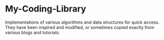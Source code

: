 # My-Coding-Library
Implementations of various algorithms and data structures for quick access.
They have been inspired and modified, or sometimes copied exactly from various blogs and tutorials. 
